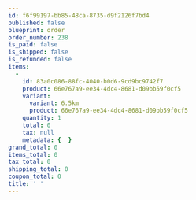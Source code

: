 ```yaml
---
id: f6f99197-bb85-48ca-8735-d9f2126f7bd4
published: false
blueprint: order
order_number: 238
is_paid: false
is_shipped: false
is_refunded: false
items:
  -
    id: 83a0c086-88fc-4040-b0d6-9cd9bc9742f7
    product: 66e767a9-ee34-4dc4-8681-d09bb59f0cf5
    variant:
      variant: 6.5km
      product: 66e767a9-ee34-4dc4-8681-d09bb59f0cf5
    quantity: 1
    total: 0
    tax: null
    metadata: {  }
grand_total: 0
items_total: 0
tax_total: 0
shipping_total: 0
coupon_total: 0
title: ' '
---
```

